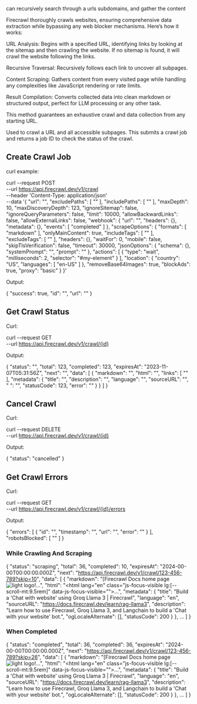 can recursively search through a urls subdomains, and gather the content

Firecrawl thoroughly crawls websites, ensuring comprehensive data extraction while bypassing any web blocker mechanisms. Here’s how it works:

URL Analysis: Begins with a specified URL, identifying links by looking at the sitemap and then crawling the website. If no sitemap is found, it will crawl the website following the links.

Recursive Traversal: Recursively follows each link to uncover all subpages.

Content Scraping: Gathers content from every visited page while handling any complexities like JavaScript rendering or rate limits.

Result Compilation: Converts collected data into clean markdown or structured output, perfect for LLM processing or any other task.

This method guarantees an exhaustive crawl and data collection from any starting URL.

Used to crawl a URL and all accessible subpages. This submits a crawl job and returns a job ID to check the status of the crawl.

## Create Crawl Job

curl example:

curl --request POST \
  --url https://api.firecrawl.dev/v1/crawl \
  --header 'Content-Type: application/json' \
  --data '{
  "url": "<string>",
  "excludePaths": [
    "<string>"
  ],
  "includePaths": [
    "<string>"
  ],
  "maxDepth": 10,
  "maxDiscoveryDepth": 123,
  "ignoreSitemap": false,
  "ignoreQueryParameters": false,
  "limit": 10000,
  "allowBackwardLinks": false,
  "allowExternalLinks": false,
  "webhook": {
    "url": "<string>",
    "headers": {},
    "metadata": {},
    "events": [
      "completed"
    ]
  },
  "scrapeOptions": {
    "formats": [
      "markdown"
    ],
    "onlyMainContent": true,
    "includeTags": [
      "<string>"
    ],
    "excludeTags": [
      "<string>"
    ],
    "headers": {},
    "waitFor": 0,
    "mobile": false,
    "skipTlsVerification": false,
    "timeout": 30000,
    "jsonOptions": {
      "schema": {},
      "systemPrompt": "<string>",
      "prompt": "<string>"
    },
    "actions": [
      {
        "type": "wait",
        "milliseconds": 2,
        "selector": "#my-element"
      }
    ],
    "location": {
      "country": "US",
      "languages": [
        "en-US"
      ]
    },
    "removeBase64Images": true,
    "blockAds": true,
    "proxy": "basic"
  }
}'

Output:

{
  "success": true,
  "id": "<string>",
  "url": "<string>"
}

## Get Crawl Status

Curl:

curl --request GET \
  --url https://api.firecrawl.dev/v1/crawl/{id}

Output:

{
  "status": "<string>",
  "total": 123,
  "completed": 123,
  "expiresAt": "2023-11-07T05:31:56Z",
  "next": "<string>",
  "data": [
    {
      "markdown": "<string>",
      "html": "<string>",
      "links": [
        "<string>"
      ],
      "metadata": {
        "title": "<string>",
        "description": "<string>",
        "language": "<string>",
        "sourceURL": "<string>",
        "<any other metadata> ": "<string>",
        "statusCode": 123,
        "error": "<string>"
      }
    }
  ]
}

## Cancel Crawl

Curl:

curl --request DELETE \
  --url https://api.firecrawl.dev/v1/crawl/{id}

Output:

{
  "status": "cancelled"
}

## Get Crawl Errors

Curl:

curl --request GET \
  --url https://api.firecrawl.dev/v1/crawl/{id}/errors

Output:

{
  "errors": [
    {
      "id": "<string>",
      "timestamp": "<string>",
      "url": "<string>",
      "error": "<string>"
    }
  ],
  "robotsBlocked": [
    "<string>"
  ]
}

### While Crawling And Scraping

{
  "status": "scraping",
  "total": 36,
  "completed": 10,
  "expiresAt": "2024-00-00T00:00:00.000Z",
  "next": "https://api.firecrawl.dev/v1/crawl/123-456-789?skip=10",
  "data": [
    {
      "markdown": "[Firecrawl Docs home page![light logo](https://mintlify.s3-us-west-1.amazonaws.com/firecrawl/logo/light.svg)!...",
      "html": "<!DOCTYPE html><html lang=\"en\" class=\"js-focus-visible lg:[--scroll-mt:9.5rem]\" data-js-focus-visible=\"\">...",
      "metadata": {
        "title": "Build a 'Chat with website' using Groq Llama 3 | Firecrawl",
        "language": "en",
        "sourceURL": "https://docs.firecrawl.dev/learn/rag-llama3",
        "description": "Learn how to use Firecrawl, Groq Llama 3, and Langchain to build a 'Chat with your website' bot.",
        "ogLocaleAlternate": [],
        "statusCode": 200
      }
    },
    ...
  ]
}

### When Completed

{
  "status": "completed",
  "total": 36,
  "completed": 36,
  "expiresAt": "2024-00-00T00:00:00.000Z",
  "next": "https://api.firecrawl.dev/v1/crawl/123-456-789?skip=26",
  "data": [
    {
      "markdown": "[Firecrawl Docs home page![light logo](https://mintlify.s3-us-west-1.amazonaws.com/firecrawl/logo/light.svg)!...",
      "html": "<!DOCTYPE html><html lang=\"en\" class=\"js-focus-visible lg:[--scroll-mt:9.5rem]\" data-js-focus-visible=\"\">...",
      "metadata": {
        "title": "Build a 'Chat with website' using Groq Llama 3 | Firecrawl",
        "language": "en",
        "sourceURL": "https://docs.firecrawl.dev/learn/rag-llama3",
        "description": "Learn how to use Firecrawl, Groq Llama 3, and Langchain to build a 'Chat with your website' bot.",
        "ogLocaleAlternate": [],
        "statusCode": 200
      }
    },
    ...
  ]
}